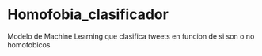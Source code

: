 # Homofobia_clasificador
Modelo de Machine Learning que clasifica tweets en funcion de si son o no homofobicos
